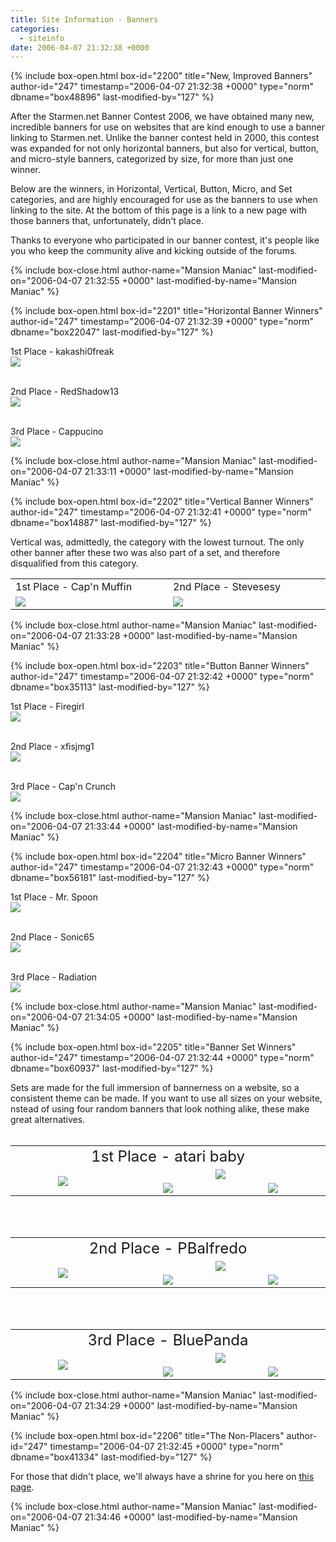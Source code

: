 ```yaml
---
title: Site Information - Banners
categories:
  - siteinfo
date: 2006-04-07 21:32:38 +0000
---
```

{% include box-open.html box-id="2200" title="New, Improved Banners" author-id="247" timestamp="2006-04-07 21:32:38 +0000" type="norm" dbname="box48896" last-modified-by="127" %}
<p>
After the Starmen.net Banner Contest 2006, we have obtained many new, incredible banners for use on websites that are kind enough to use a banner linking to Starmen.net.  Unlike the banner contest held in 2000, this contest was expanded for not only horizontal banners, but also for vertical, button, and micro-style banners, categorized by size, for more than just one winner.
</p>

<p>
Below are the winners, in Horizontal, Vertical, Button, Micro, and Set categories, and are highly encouraged for use as the banners to use when linking to the site.  At the bottom of this page is a link to a new page with those banners that, unfortunately, didn't place.
</p>

<p>Thanks to everyone who participated in our banner contest, it's people like you who keep the community alive and kicking outside of the forums.
</p>
{% include box-close.html author-name="Mansion Maniac" last-modified-on="2006-04-07 21:32:55 +0000" last-modified-by-name="Mansion Maniac" %}

{% include box-open.html box-id="2201" title="Horizontal Banner Winners" author-id="247" timestamp="2006-04-07 21:32:39 +0000" type="norm" dbname="box22047" last-modified-by="127" %}
<p>
1st Place - kakashi0freak<br />
<img src="http - //starmen.net/siteinfo/banners/images/individual/kakashi0freak-horizontal.png" />
<br />
<br />
</p>

<p>
2nd Place - RedShadow13<br />
<img src="http - //starmen.net/siteinfo/banners/images/individual/redshadow13-horizontal.gif" />
<br />
<br />
</p>

<p>
3rd Place - Cappucino<br />
<img src="http - //starmen.net/siteinfo/banners/images/individual/cappucino-horizontal.png" />
</p>
{% include box-close.html author-name="Mansion Maniac" last-modified-on="2006-04-07 21:33:11 +0000" last-modified-by-name="Mansion Maniac" %}

{% include box-open.html box-id="2202" title="Vertical Banner Winners" author-id="247" timestamp="2006-04-07 21:32:41 +0000" type="norm" dbname="box14887" last-modified-by="127" %}
<p>
Vertical was, admittedly, the category with the lowest turnout.  The only other banner after these two was also part of a set, and therefore disqualified from this category.
</p>

<p>
<TABLE WIDTH="50%">
<TR>
<TD WIDTH="25%">1st Place - Cap'n Muffin</TD>
<TD WIDTH="25%">2nd Place - Stevesesy</TD>
</TR>
<TR>
<TD WIDTH="25%"><img src="http - //starmen.net/siteinfo/banners/images/individual/capnmuffin-vertical.png" />
</TD>
<TD WIDTH="25%"><img src="http - //starmen.net/siteinfo/banners/images/individual/stevesesy-vertical.png" /><BR />
</TD>
</TR>
</TABLE>
</p>
{% include box-close.html author-name="Mansion Maniac" last-modified-on="2006-04-07 21:33:28 +0000" last-modified-by-name="Mansion Maniac" %}

{% include box-open.html box-id="2203" title="Button Banner Winners" author-id="247" timestamp="2006-04-07 21:32:42 +0000" type="norm" dbname="box35113" last-modified-by="127" %}
<p>
1st Place - Firegirl<br />
<img src="http - //starmen.net/siteinfo/banners/images/individual/firegirl-button.gif" />
<br />
<br />
</p>

<p>
2nd Place - xfisjmg1<br />
<img src="http - //starmen.net/siteinfo/banners/images/individual/xfisjmg1-button.gif" />
<br />
<br />
</p>

<p>
3rd Place - Cap'n Crunch<br />
<img src="http - //starmen.net/siteinfo/banners/images/individual/capncrunch-button.jpg" />
</p>
{% include box-close.html author-name="Mansion Maniac" last-modified-on="2006-04-07 21:33:44 +0000" last-modified-by-name="Mansion Maniac" %}

{% include box-open.html box-id="2204" title="Micro Banner Winners" author-id="247" timestamp="2006-04-07 21:32:43 +0000" type="norm" dbname="box56181" last-modified-by="127" %}
<p>
1st Place - Mr. Spoon<br />
<img src="http - //starmen.net/siteinfo/banners/images/individual/mrspoon-micro.png" />
<br />
<br />
</p>

<p>
2nd Place - Sonic65<br />
<img src="http - //starmen.net/siteinfo/banners/images/individual/sonic65-micro.png" />
<br />
<br />
</p>

<p>
3rd Place - Radiation<br />
<img src="http - //starmen.net/siteinfo/banners/images/individual/radiation-micro.png" />
</p>
{% include box-close.html author-name="Mansion Maniac" last-modified-on="2006-04-07 21:34:05 +0000" last-modified-by-name="Mansion Maniac" %}

{% include box-open.html box-id="2205" title="Banner Set Winners" author-id="247" timestamp="2006-04-07 21:32:44 +0000" type="norm" dbname="box60937" last-modified-by="127" %}
<p>
Sets are made for the full immersion of bannerness on a website, so a consistent theme can be made.  If you want to use all sizes on your website, nstead of using four random banners that look nothing alike, these make great alternatives.<br /><br />
</p>

<p>
<table align="center">
<tr>
<td colspan="3" align="center">
<font size="5">1st Place - atari baby</font>
</td>
</tr>
<tr align="center">
<td align="center" rowspan="2" width="300">
<img src="http - //starmen.net/siteinfo/banners/images/sets/ataribaby-vertical.png" />
</td>
<td align="center" valign="middle" colspan="2" width="300">
<img src="http - //starmen.net/siteinfo/banners/images/sets/ataribaby-horizontal.png" /></td>
</tr>
<tr>
<td align="center" valign="middle" width="300">
<img src="http - //starmen.net/siteinfo/banners/images/sets/ataribaby-button.png" />
</td>
<td align="center" valign="middle" width="300">
<img src="http - //starmen.net/siteinfo/banners/images/sets/ataribaby-micro.png" /></td>
</tr>
</table>
<br /><br />
</p>

<p>
<table align="center">
<tr>
<td colspan="3" align="center">
<font size="5">2nd Place - PBalfredo</font>
</td>
</tr>
<tr align="center">
<td align="center" rowspan="2" width="300">
<img src="http - //starmen.net/siteinfo/banners/images/sets/pbalfredo-vertical.gif" />
</td>
<td align="center" valign="middle" colspan="2" width="300">
<img src="http - //starmen.net/siteinfo/banners/images/sets/pbalfredo-horizontal.gif" /></td>
</tr>
<tr>
<td align="center" valign="middle" width="300">
<img src="http - //starmen.net/siteinfo/banners/images/sets/pbalfredo-button.gif" />
</td>
<td align="center" valign="middle" width="300">
<img src="http - //starmen.net/siteinfo/banners/images/sets/pbalfredo-micro.gif" /></td>
</tr>
</table>
<br /><br />
</p>

<p>
<table align="center">
<tr>
<td colspan="3" align="center">
<font size="5">3rd Place - BluePanda</font>
</td>
</tr>
<tr align="center">
<td align="center" rowspan="2" width="300">
<img src="http - //starmen.net/siteinfo/banners/images/sets/bluepanda-vertical.jpg" />
</td>
<td align="center" valign="middle" colspan="2" width="300">
<img src="http - //starmen.net/siteinfo/banners/images/sets/bluepanda-horizontal.jpg" /></td>
</tr>
<tr>
<td align="center" valign="middle" width="300">
<img src="http - //starmen.net/siteinfo/banners/images/sets/bluepanda-button.gif" />
</td>
<td align="center" valign="middle" width="300">
<img src="http - //starmen.net/siteinfo/banners/images/sets/bluepanda-micro.gif" /></td>
</tr>
</table>
</p>
{% include box-close.html author-name="Mansion Maniac" last-modified-on="2006-04-07 21:34:29 +0000" last-modified-by-name="Mansion Maniac" %}

{% include box-open.html box-id="2206" title="The Non-Placers" author-id="247" timestamp="2006-04-07 21:32:45 +0000" type="norm" dbname="box41334" last-modified-by="127" %}
<p>
For those that didn't place, we'll always have a shrine for you here on <a href="http://starmen.net/siteinfo/banners/nonplacers.php">this page</a>.
</p>
{% include box-close.html author-name="Mansion Maniac" last-modified-on="2006-04-07 21:34:46 +0000" last-modified-by-name="Mansion Maniac" %}
